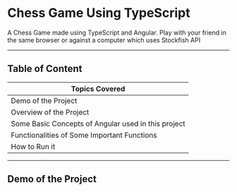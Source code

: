 # Chess Game Using TypeScript
A Chess Game made using TypeScript and Angular. Play with your friend in the same browser or against a computer which uses Stockfish API
<hr>

## Table of Content

| Topics Covered                                     |
| -------------------------------------------------- |
| Demo of the Project                                |
| Overview of the Project                            |
| Some Basic Concepts of Angular used in this project|
| Functionalities of Some Important Functions        |
| How to Run it                                      |
<hr>

## Demo of the Project 
